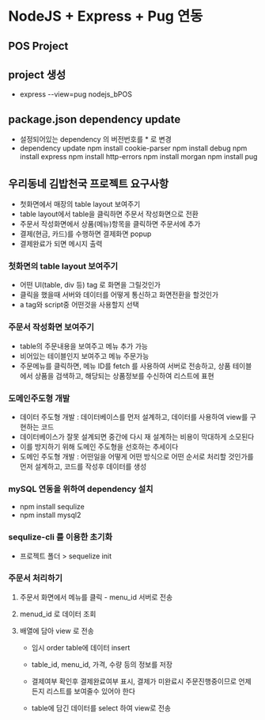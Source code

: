 # NodeJS + Express + Pug 연동

## POS Project

## project 생성

- express --view=pug nodejs_bPOS

## package.json dependency update

- 설정되어있는 dependency 의 버전번호를 \* 로 변경
- dependency update
  npm install cookie-parser
  npm install debug
  npm install express
  npm install http-errors
  npm install morgan
  npm install pug

## 우리동네 김밥천국 프로젝트 요구사항

- 첫화면에서 매장의 table layout 보여주기
- table layout에서 table을 클릭하면 주문서 작성화면으로 전환
- 주문서 작성화면에서 상품(메뉴)항목을 클릭하면 주문서에 추가
- 결제(현금, 카드)를 수행하면 결제화면 popup
- 결제완료가 되면 메시지 출력

### 첫화면의 table layout 보여주기

- 어떤 UI(table, div 등) tag 로 화면을 그릴것인가
- 클릭을 했을때 서버와 데이터를 어떻게 통신하고 화면전환을 할것인가
- a tag와 script중 어떤것을 사용할지 선택

### 주문서 작성화면 보여주기

- table의 주문내용을 보여주고 메뉴 추가 가능
- 비어있는 테이블인지 보여주고 메뉴 주문가능
- 주문메뉴를 클릭하면, 메뉴 ID를 fetch 를 사용하여 서버로 전송하고, 상품 테이블에서 상품을 검색하고, 해당되는 상품정보를 수신하여 리스트에 표현

### 도메인주도형 개발

- 데이터 주도형 개발 : 데이터베이스를 먼저 설계하고, 데이터를 사용하여 view를 구현하는 코드
- 데이터베이스가 잘못 설계되면 중간에 다시 재 설계하는 비용이 막대하게 소모된다
- 이를 방지하기 위해 도메인 주도형을 선호하는 추세이다
- 도메인 주도형 개발 : 어떤일을 어떻게 어떤 방식으로 어떤 순서로 처리할 것인가를 먼저 설계하고, 코드를 작성후 데이터를 생성

### mySQL 연동을 위하여 dependency 설치

- npm install sequlize
- npm install mysql2

### sequlize-cli 를 이용한 초기화

- 프로젝트 폴더 > sequelize init

### 주문서 처리하기

1. 주문서 화면에서 메뉴를 클릭 - menu_id 서버로 전송
2. menud_id 로 데이터 조회
3. 배열에 담아 view 로 전송

   - 임시 order table에 데이터 insert
   - table_id, menu_id, 가격, 수량 등의 정보를 저장
   - 결제여부 확인후 결제완료여부 표시, 결제가 미완료시
     주문진행중이므로 언제든지 리스트를 보여줄수 있어야 한다

   - table에 담긴 데이터를 select 하여 view로 전송
